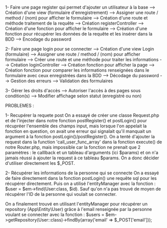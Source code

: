 1- Faire une page register qui permet d'ajouter un utilisateur à la base
    --> Création d'une view (formulaire d'enregistrement)
        --> Assigner une route / method / (nom) pour afficher le formulaire 
        --> Création d'une route et méthode traitement de la requête 
    --> Création registerController
        --> Création d'une fonction pour afficher le formulaire
        --> Création d'une fonction pour récupérer les données de la requête et les insérer dans la BDD
        --> Encodage du password
    

2- Faire une page login pour se connecter
    --> Création d'une view Login (formulaire)
        --> Assigner une route / method / (nom) pour afficher formulaire
        --> Créer une route et une méthode pour traiter les informations 
    --> Création loginController
        --> Création fonction pour afficher la page 
        --> Création fonction pour comparer les informations renseignées dans le formulaire avec ceux enregistrées dans la BDD
            --> Décodage du password
            --> Gestion des erreurs 
            --> Validation des formulaires 
            
3- Gérer les droits d'accès 
    --> Autoriser l'accès à des pages sous condition(s)
    --> Modifier affichage selon statut (enregistré ou non)


PROBLEMES :

1- Recupérer la requete post
On a essayé de créer une classe Request.php et de l'injecter dans notre fonction postRegister() et postLogin() pour récupréer l'ensemble des champs input, mais lorsque l'on appelait la fonction en question, on avait une erreur qui signalait qu'il manquait un argument à la fonction postLogin()/postRegister().
On a tenté d'ajouter la request dans la function 'call_user_func_array' dans la fonction execute() de notre Router.php, mais impossible car la fonction ne prenait que 2 paramètres : le calllback et un tableau d'arguments (ici $params) et on n'a jamais réussi à ajouter la request à ce tableau $params.
On a donc décider d'utiliser directement les $_POST.
  

2- Récupérer les informations de la personne qui se connecte
On a essayé de faire directement dans la fonction postLogin() une requête sql pour les récupérer directement.
Puis on a utilisé l'entityManager avec la fonction : $user = $em->find(User:class, $id). Sauf qu'on n'a pas trouvé de moyen de récupérer l'ID de la personne qui voulait se connecter. 

On a finalement trouvé en utilisant l'entityManager pour récupérer un repository (App\Entity\User) grâce à l'email renseignée par la personne voulant se connecter avec la fonction : 
$users = $em->getRepository(User::class)->findBy(array('email' => $_POST['email'])); 
